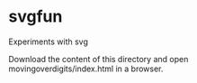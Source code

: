 # svgfun
Experiments with svg

Download the content of this directory and open 
movingoverdigits/index.html in a browser.
